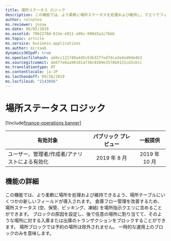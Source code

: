 ```yaml
---
title: 場所ステータス ロジック
description: この機能では、より柔軟に場所ステータスを処理および維持し、クエリでフィルターを使用できるよう、場所テーブルにいくつかの新しいフィールドが導入されます。
author: relnotes
ms.reviewer: josaw
ms.date: 08/02/2019
ms.assetid: 7062278d-615e-e911-a96c-000d3a1c7bbb
ms.topic: article
ms.service: business-applications
ms.author: mirzaab
dynamics365pdf: true
ms.openlocfilehash: ad4cc121748a445c63b327fed7dca3e4ed9de4b3
ms.sourcegitcommit: de6f7e8aa90101a730c0109e3578b9131cd3c6cc
ms.translationtype: HT
ms.contentlocale: ja-JP
ms.lasthandoff: 09/26/2019
ms.locfileid: "2143056"
---
```

# <a name="location-status-logic"></a>場所ステータス ロジック
[!include[finance-operations banner](../includes/finance-operations.md)]

| 有効対象    |  パブリック プレビュー | 一般提供 | 
| ---------- | :----------: |:----------: |
|ユーザー、管理者/作成者/アナリストによる有効化|2019 年 8 月| 2019 年 10 月|






## <a name="feature-details"></a>機能の詳細
<!--feature detail start -->
この機能では、より柔軟に場所を処理および維持できるよう、場所テーブルにいくつかの新しいフィールドが導入されます。 倉庫フロー管理を改善するため、場所ステータス (空、保管、ピッキング、凍結) を場所指示クエリに含めることができます。 ブロックの原因を設定し、後で任意の場所に割り当てて、そのような場所に対する入庫または出庫のトランザクションをブロックすることができます。 場所ブロックでは予約の場所は除外されません。 一時的な運用上のブロックのみを意味します。
<!--feature detail end -->











